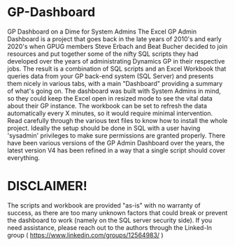 # GP-Dashboard
GP Dashboard on a Dime for System Admins
The Excel GP Admin Dashboard is a project that goes back in the late years of 2010's and early 2020's when GPUG members Steve Erbach and Beat Bucher decided to join resources and put together some of the nifty SQL scripts they had developed over the years of administrating Dynamics GP in their respective jobs. 
The result is a combination of SQL scripts and an Excel Workbook that queries data from your GP back-end system (SQL Server) and presents them nicely in various tabs, with a main "Dashboard" providing a summary of what's going on. The dashboard was built with System Admins in mind, so they could keep the Excel open in resized mode to see the vital data about their GP instance. The workbook can be set to refresh the data automatically every X minutes, so it would require minimal intervention. 
Read carefully through the various text files to know how to install the whole project. Ideally the setup should be done in SQL with a user having 'sysadmin' privileges to make sure permissions are granted properly. 
There have been various versions of the GP Admin Dashboard over the years, the latest version V4 has been refined in a way that a single script should cover everything. 
# DISCLAIMER!
The scripts and workbook are provided "as-is" with no warranty of success, as there are too many unknown factors that could break or prevent the dashboard to work (namely on the SQL server security side). If you need assistance, please reach out to the authors through the Linked-In group ( https://www.linkedin.com/groups/12564983/ )


